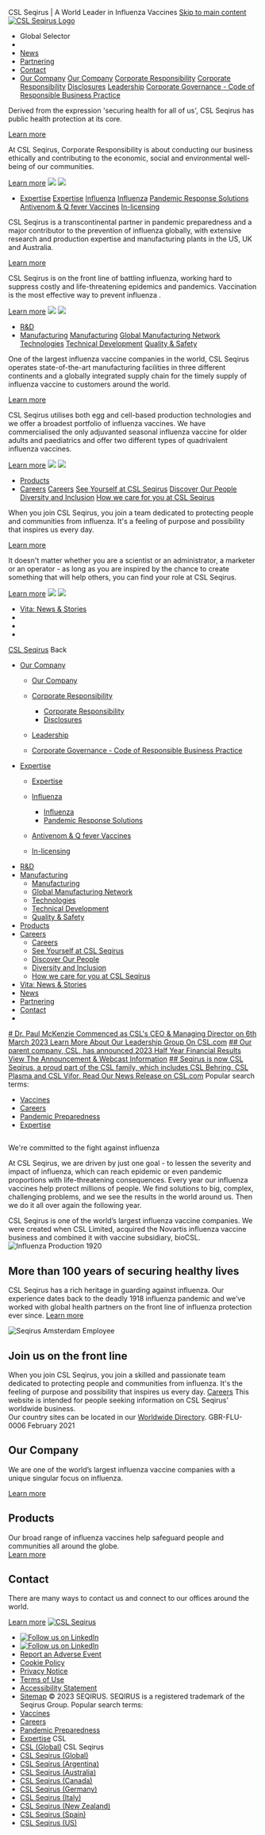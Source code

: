 
CSL Seqirus | A World Leader in Influenza Vaccines
[Skip to main content](#main-content-area)
[![CSL Seqirus Logo](https://www.cslseqirus.com/-/media/seqirus/logos/csl-seqirus-2022-768x430.png?h=430&iar=0&w=768&hash=0584400C81CF97C45999392862ABC704 "CSL Seqirus Logo")](/) 
* Global Selector
* 
* [News](/news)
* [Partnering](/partnering)
* [Contact](/contact)
* [Our Company](/our-company)
[Our Company](/our-company)
[Corporate Responsibility](/our-company/corporate-responsibility)
[Corporate Responsibility](/our-company/corporate-responsibility)
[Disclosures](/our-company/corporate-responsibility/disclosures)
[Leadership](/our-company/leadership)
[Corporate Governance - Code of Responsible Business Practice](/our-company/corporate-governance-code-of-responsible-business-practice)

 Derived from the expression 'securing health for all of us', CSL Seqirus has public health protection at its core.
 
[Learn more](https://www.cslseqirus.com/our-company)

 At CSL Seqirus, Corporate Responsibility is about conducting our business ethically and contributing to the economic, social and environmental well-being of our communities. 
 
[Learn more](https://www.cslseqirus.com/our-company/corporate-responsibility)
![](/app/common/images/2.3-supernav-wedge.png)
![](/app/common/images/2.3-supernav-wedge-collapsed.png)
* [Expertise](/expertise)
[Expertise](/expertise)
[Influenza](/expertise/influenza)
[Influenza](/expertise/influenza)
[Pandemic Response Solutions](/expertise/influenza/pandemic-response-solutions)
[Antivenom & Q fever Vaccines](/expertise/antivenom-and-q-fever-vaccines)
[In-licensing](/expertise/in-licensing)

 CSL Seqirus is a transcontinental partner in pandemic preparedness and a major contributor to the prevention of influenza globally, with extensive research and production expertise and manufacturing plants in the US, UK and Australia.
 
[Learn more](https://www.cslseqirus.com/expertise)

 CSL Seqirus is on the front line of battling influenza, working hard to suppress costly and life-threatening epidemics and pandemics. Vaccination is the most effective way to prevent influenza . 
 
[Learn more](https://www.cslseqirus.com/expertise/influenza)
![](/app/common/images/2.3-supernav-wedge.png)
![](/app/common/images/2.3-supernav-wedge-collapsed.png)
* [R&D](/r-and-d)
* [Manufacturing](/manufacturing)
[Manufacturing](/manufacturing)
[Global Manufacturing Network](/manufacturing/global-manufacturing-network)
[Technologies](/manufacturing/technologies)
[Technical Development](/manufacturing/technical-development)
[Quality & Safety](/manufacturing/quality-and-safety)

 One of the largest influenza vaccine companies in the world, CSL Seqirus operates state-of-the-art manufacturing facilities in three different continents and a globally integrated supply chain for the timely supply of influenza vaccine to customers around the world.
 
[Learn more](https://www.cslseqirus.com/manufacturing)

 CSL Seqirus utilises both egg and cell-based production technologies and we offer a broadest portfolio of influenza vaccines. We have commercialised the only adjuvanted seasonal influenza vaccine for older adults and paediatrics and offer two different types of quadrivalent influenza vaccines.
 
[Learn more](https://www.cslseqirus.com/manufacturing/technologies)
![](/app/common/images/2.3-supernav-wedge.png)
![](/app/common/images/2.3-supernav-wedge-collapsed.png)
* [Products](/products)
* [Careers](/careers)
[Careers](/careers)
[See Yourself at CSL Seqirus](/careers/see-yourself-at-seqirus)
[Discover Our People](/careers/discover-our-people)
[Diversity and Inclusion](/careers/diversity-and-inclusion)
[How we care for you at CSL Seqirus](/careers/how-we-care-for-you-at-seqirus)

 When you join CSL Seqirus, you join a team dedicated to protecting people and communities from influenza. It's a feeling of purpose and possibility that inspires us every day.
 
[Learn more](https://www.cslseqirus.com/careers)

 It doesn't matter whether you are a scientist or an administrator, a marketer or an operator - as long as you are inspired by the chance to create something that will help others, you can find your role at CSL Seqirus.
 
[Learn more](https://www.cslseqirus.com/careers/see-yourself-at-seqirus)
![](/app/common/images/2.3-supernav-wedge.png)
![](/app/common/images/2.3-supernav-wedge-collapsed.png)
* [Vita: News & Stories](/vita)
* 
* 
* 
[CSL Seqirus](#)
Back
* [Our Company](/our-company)
	+ [Our Company](/our-company)
	+ [Corporate Responsibility](/our-company/corporate-responsibility)
	
	
		- [Corporate Responsibility](/our-company/corporate-responsibility)
		- [Disclosures](/our-company/corporate-responsibility/disclosures)
	+ [Leadership](/our-company/leadership)
	+ [Corporate Governance - Code of Responsible Business Practice](/our-company/corporate-governance-code-of-responsible-business-practice)
* [Expertise](/expertise)
	+ [Expertise](/expertise)
	+ [Influenza](/expertise/influenza)
	
	
		- [Influenza](/expertise/influenza)
		- [Pandemic Response Solutions](/expertise/influenza/pandemic-response-solutions)
	+ [Antivenom & Q fever Vaccines](/expertise/antivenom-and-q-fever-vaccines)
	+ [In-licensing](/expertise/in-licensing)
* [R&D](/r-and-d)
* [Manufacturing](/manufacturing)
	+ [Manufacturing](/manufacturing)
	+ [Global Manufacturing Network](/manufacturing/global-manufacturing-network)
	+ [Technologies](/manufacturing/technologies)
	+ [Technical Development](/manufacturing/technical-development)
	+ [Quality & Safety](/manufacturing/quality-and-safety)
* [Products](/products)
* [Careers](/careers)
	+ [Careers](/careers)
	+ [See Yourself at CSL Seqirus](/careers/see-yourself-at-seqirus)
	+ [Discover Our People](/careers/discover-our-people)
	+ [Diversity and Inclusion](/careers/diversity-and-inclusion)
	+ [How we care for you at CSL Seqirus](/careers/how-we-care-for-you-at-seqirus)
* [Vita: News & Stories](/vita)
* [News](/news)
* [Partnering](/partnering)
* [Contact](/contact)
* 
[# Dr. Paul McKenzie Commenced as CSL's CEO & Managing Director on 6th March 2023
Learn More About Our Leadership Group On CSL.com](https://www.csl.com/our-company/board-and-management/global-leadership-group "Learn More About Our Leadership Group On CSL.com")
[## Our parent company, CSL, has announced 2023 Half Year Financial Results
View The Announcement & Webcast Information](https://investors.csl.com/site/investors/financial-results-and-information "View The Announcement & Webcast Information ")
[## Seqirus is now CSL Seqirus, a proud part of the CSL family, which includes CSL Behring, CSL Plasma and CSL Vifor.
Read Our News Release on CSL.com](https://www.csl.com/news/2022/csl-launches-new-unified-global-brand-identity "Read Our News Release on CSL.com")
Popular search terms:
* [Vaccines](/search?q=Vaccines)
* [Careers](/search?q=Careers)
* [Pandemic Preparedness](/search?q=Pandemic+Preparedness)
* [Expertise](/search?q=Expertise)
  
## 
We're committed to the fight against influenza

 At CSL Seqirus, we are driven by just one goal - to lessen the severity and impact of influenza, which can reach epidemic or even pandemic proportions with life-threatening consequences. Every year our influenza vaccines help protect millions of people. We find solutions to big, complex, challenging problems, and we see the results in the world around us. Then we do it all over again the following year.  
  
CSL Seqirus is one of the world’s largest influenza vaccine companies. We were created when CSL Limited, acquired the Novartis influenza vaccine business and combined it with vaccine subsidiary, bioCSL.  
![Influenza Production 1920]()
## More than 100 years of securing healthy lives
CSL Seqirus has a rich heritage in guarding against influenza. Our experience dates back to the deadly 1918 influenza pandemic and we’ve worked with global health partners on the front line of influenza protection ever since.
[Learn more](https://www.cslseqirus.com/our-company)
  
![Seqirus Amsterdam Employee]()
## Join us on the front line
When you join CSL Seqirus, you join a skilled and passionate team dedicated to protecting people and communities from influenza. It's the feeling of purpose and possibility that inspires us every day.
[Careers](https://www.cslseqirus.com/careers)
This website is intended for people seeking information on CSL Seqirus' worldwide business.   
Our country sites can be located in our [Worldwide Directory](https://www.cslseqirus.com/contact/worldwide-directory).
GBR-FLU-0006 February 2021
## Our Company

 We are one of the world’s largest influenza vaccine companies with a unique singular focus on influenza.
 
[Learn more](https://www.cslseqirus.com/our-company)
## Products

 Our broad range of influenza vaccines help safeguard people and communities all around the globe.  
[Learn more](https://www.cslseqirus.com/products)
## Contact

 There are many ways to contact us and connect to our offices around the world. 
 
[Learn more](https://www.cslseqirus.com/contact)
[![CSL Seqirus](https://www.cslseqirus.com/-/media/seqirus/logos/cslseqiruswhite.png?h=430&iar=0&w=768&hash=491657048346613E47BA7F3434E18ACE)](/)
* [![Follow us on LinkedIn](https://www.cslseqirus.com/-/media/seqirus/social-icons/linkedin.png)](https://www.linkedin.com/company/seqirusaustralia)
* [![Follow us on LinkedIn](https://www.cslseqirus.com/-/media/seqirus/social-icons/linkedin.png)](https://www.linkedin.com/company/seqirusaustralia)
* [Report an Adverse Event](/contact/report-an-adverse-event)
* [Cookie Policy](/cookie-policy)
* [Privacy Notice](/privacy-notice)
* [Terms of Use](/terms-of-use)
* [Accessibility Statement](/accessibility-statement)
* [Sitemap](/sitemap)
© 2023 SEQIRUS. SEQIRUS is a registered trademark of the Seqirus Group.
Popular search terms:
* [Vaccines](/search?q=Vaccines)
* [Careers](/search?q=Careers)
* [Pandemic Preparedness](/search?q=Pandemic+Preparedness)
* [Expertise](/search?q=Expertise)
CSL
* [CSL (Global)](https://www.csl.com/ "CSL (Global)")
CSL Seqirus
* [CSL Seqirus (Global)](https://www.cslseqirus.com/ "CSL Seqirus (Global)")
* [CSL Seqirus (Argentina)](https://www.cslseqirus.com.ar/ "CSL Seqirus (Argentina)")
* [CSL Seqirus (Australia)](https://www.cslseqirus.com.au/ "CSL Seqirus (Australia)")
* [CSL Seqirus (Canada)](https://www.cslseqirus.ca/ "CSL Seqirus (Canada)")
* [CSL Seqirus (Germany)](https://www.cslseqirus.de/ "CSL Seqirus (Germany)")
* [CSL Seqirus (Italy)](https://www.cslseqirus.it/ "CSL Seqirus (Italy)")
* [CSL Seqirus (New Zealand)](https://www.cslseqirus.co.nz/ "CSL Seqirus (New Zealand)")
* [CSL Seqirus (Spain)](https://www.cslseqirus.es/ "CSL Seqirus (Spain)")
* [CSL Seqirus (US)](https://www.cslseqirus.us/ "CSL Seqirus (US)")
